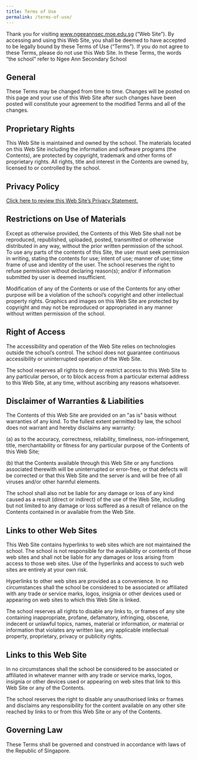 ```yaml
---
title: Terms of Use
permalink: /terms-of-use/
---
```

Thank you for visiting www.ngeeannsec.moe.edu.sg (“Web Site”). By accessing and using this Web Site, you shall be deemed to have accepted to be legally bound by these Terms of Use (“Terms”). If you do not agree to these Terms, please do not use this Web Site. In these Terms, the words “the school” refer to Ngee Ann Secondary School

General
--------

These Terms may be changed from time to time. Changes will be posted on this page and your use of this Web Site after such changes have been posted will constitute your agreement to the modified Terms and all of the changes.

Proprietary Rights
------------------
This Web Site is maintained and owned by the school.
The materials located on this Web Site including the information and software programs (the Contents), are protected by copyright, trademark and other forms of proprietary rights. All rights, title and interest in the Contents are owned by, licensed to or controlled by the school.

Privacy Policy
--------------
[Click here to review this Web Site’s Privacy Statement.](/Privacy/)

Restrictions on Use of Materials
--------------------------------
Except as otherwise provided, the Contents of this Web Site shall not be reproduced, republished, uploaded, posted, transmitted or otherwise distributed in any way, without the prior written permission of the school.  To use any parts of the contents of this Site, the user must seek permission in writing, stating the contents for use; intent of use; manner of use; time frame of use and identity of the user. The school reserves the right to refuse permission without declaring reason(s); and/or if information submitted by user is deemed insufficient.  
  
Modification of any of the Contents or use of the Contents for any other purpose will be a violation of the school’s copyright and other intellectual property rights. Graphics and images on this Web Site are protected by copyright and may not be reproduced or appropriated in any manner without written permission of the school.

Right of Access
---------------
The accessibility and operation of the Web Site relies on technologies outside the school’s control. The school does not guarantee continuous accessibility or uninterrupted operation of the Web Site.  
  
The school reserves all rights to deny or restrict access to this Web Site to any particular person, or to block access from a particular external address to this Web Site, at any time, without ascribing any reasons whatsoever.

Disclaimer of Warranties & Liabilities
--------------------------------------
The Contents of this Web Site are provided on an "as is" basis without warranties of any kind. To the fullest extent permitted by law, the school does not warrant and hereby disclaims any warranty:  
  

(a) as to the accuracy, correctness, reliability, timeliness, non-infringement, title, merchantability or fitness for any particular purpose of the Contents of this Web Site;  
 
(b) that the Contents available through this Web Site or any functions associated therewith will be uninterrupted or error-free, or that defects will be corrected or that this Web Site and the server is and will be free of all viruses and/or other harmful elements.

  
The school shall also not be liable for any damage or loss of any kind caused as a result (direct or indirect) of the use of the Web Site, including but not limited to any damage or loss suffered as a result of reliance on the Contents contained in or available from the Web Site.

Links to other Web Sites
------------------------
This Web Site contains hyperlinks to web sites which are not maintained the school. The school is not responsible for the availability or contents of those web sites and shall not be liable for any damages or loss arising from access to those web sites. Use of the hyperlinks and access to such web sites are entirely at your own risk.  
  
Hyperlinks to other web sites are provided as a convenience. In no circumstances shall the school be considered to be associated or affiliated with any trade or service marks, logos, insignia or other devices used or appearing on web sites to which this Web Site is linked.  
  
The school reserves all rights to disable any links to, or frames of any site containing inappropriate, profane, defamatory, infringing, obscene, indecent or unlawful topics, names, material or information, or material or information that violates any written law, any applicable intellectual property, proprietary, privacy or publicity rights.

Links to this Web Site
----------------------
In no circumstances shall the school be considered to be associated or affiliated in whatever manner with any trade or service marks, logos, insignia or other devices used or appearing on web sites that link to this Web Site or any of the Contents.  
  
The school reserves the right to disable any unauthorised links or frames and disclaims any responsibility for the content available on any other site reached by links to or from this Web Site or any of the Contents.

Governing Law
-------------
These Terms shall be governed and construed in accordance with laws of the Republic of Singapore.